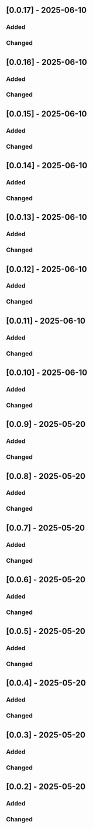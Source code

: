 ## [0.0.17] - 2025-06-10

### Added

### Changed

## [0.0.16] - 2025-06-10

### Added

### Changed

## [0.0.15] - 2025-06-10

### Added

### Changed

## [0.0.14] - 2025-06-10

### Added

### Changed

## [0.0.13] - 2025-06-10

### Added

### Changed

## [0.0.12] - 2025-06-10

### Added

### Changed

## [0.0.11] - 2025-06-10

### Added

### Changed

## [0.0.10] - 2025-06-10

### Added

### Changed

## [0.0.9] - 2025-05-20

### Added

### Changed

## [0.0.8] - 2025-05-20

### Added

### Changed

## [0.0.7] - 2025-05-20

### Added

### Changed

## [0.0.6] - 2025-05-20

### Added

### Changed

## [0.0.5] - 2025-05-20

### Added

### Changed

## [0.0.4] - 2025-05-20

### Added

### Changed

## [0.0.3] - 2025-05-20

### Added

### Changed

## [0.0.2] - 2025-05-20

### Added

### Changed

